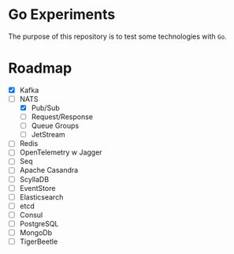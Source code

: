 # Go Experiments

The purpose of this repository is to test some technologies with `Go`.

# Roadmap

- [x] Kafka
- [ ] NATS
  - [x] Pub/Sub
  - [ ] Request/Response
  - [ ] Queue Groups
  - [ ] JetStream
- [ ] Redis
- [ ] OpenTelemetry w Jagger
- [ ] Seq
- [ ] Apache Casandra
- [ ] ScyllaDB
- [ ] EventStore
- [ ] Elasticsearch
- [ ] etcd
- [ ] Consul
- [ ] PostgreSQL
- [ ] MongoDb
- [ ] TigerBeetle

